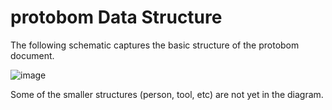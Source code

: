 # protobom Data Structure

The following schematic captures the basic structure of the protobom 
document.

![image](https://github.com/bom-squad/protobom/assets/3935899/ac22d8d6-d13e-47cb-8db7-cbb7ffcd1fec)

Some of the smaller structures (person, tool, etc) are not yet
in the diagram. 
